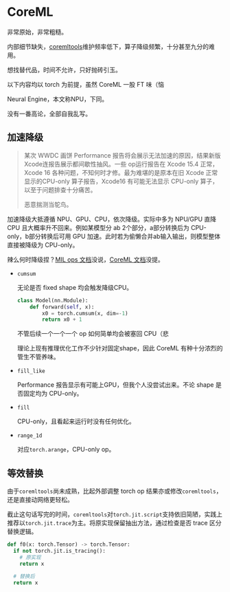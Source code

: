 # CoreML

非常原始，非常粗糙。

内部细节缺失，[coremltools](https://github.com/apple/coremltools)维护频率低下，算子降级频繁，十分甚至九分的难用。

想找替代品，时间不允许，只好抛砖引玉。

以下内容均以 torch 为前提，虽然 CoreML 一股 FT 味（恼

Neural Engine，本文称NPU，下同。

没有一番高论，全部自我乱写。



## 加速降级

> 某次 WWDC 画饼 Performance 报告将会展示无法加速的原因，结果新版Xcode连报告展示都间歇性抽风。一些 op运行报告在 Xcode 15.4 正常，Xcode 16 各种问题，不知何时才修。最为难堪的是原本在旧 Xcode 正常显示的CPU-only 算子报告，Xcode16 有可能无法显示 CPU-only 算子，以至于问题排查十分痛苦。
>
> 恶意揣测当鸵鸟。

加速降级大抵遵循 NPU、GPU、CPU，依次降级。实际中多为 NPU/GPU 直降 CPU 且大概率升不回来。例如某模型分 ab 2个部分，a部分转换后为 CPU-only，b部分转换后可用 GPU 加速。此时若为偷懒合并ab输入输出，则模型整体直接被降级为 CPU-only。

辣么何时降级捏？[MIL ops 文档](https://apple.github.io/coremltools/source/coremltools.converters.mil.mil.ops.defs.html)没说，[CoreML 文档](https://developer.apple.com/documentation/coreml/)没提。



- `cumsum`

  无论是否 fixed shape 均会触发降级CPU。

  ```python
  class Model(nn.Module):
      def forward(self, x):
          x0 = torch.cumsum(x, dim=-1)
          return x0 + 1
	```

  不管后续一个一个一个 op 如何简单均会被塞回 CPU（悲

  理论上现有推理优化工作不少针对固定shape，因此 CoreML 有种十分浓烈的管生不管养味。
  
  


- `fill_like`

  Performance 报告显示有可能上GPU，但我个人没尝试出来。不论 shape 是否固定均为 CPU-only。
  
  
  
- `fill`

  CPU-only，且看起来运行时没有任何优化。
  
  
  
- `range_1d`

  对应`torch.arange`，CPU-only op。



## 等效替换

由于`coremltools`尚未成熟，比起外部调整 torch op 结果亦或修改`coremltools`，还是直接动网络更轻松。

截止这句话写完的时间，`coremltools`对`torch.jit.script`支持依旧简陋，实践上推荐以`torch.jit.trace`为主。将原实现保留抽出方法，通过检查是否 trace 区分替换逻辑。

```python
def f0(x: torch.Tensor) -> torch.Tensor:
  if not torch.jit.is_tracing():
    # 原实现
    return x
  
  # 替换后
  return x
```

